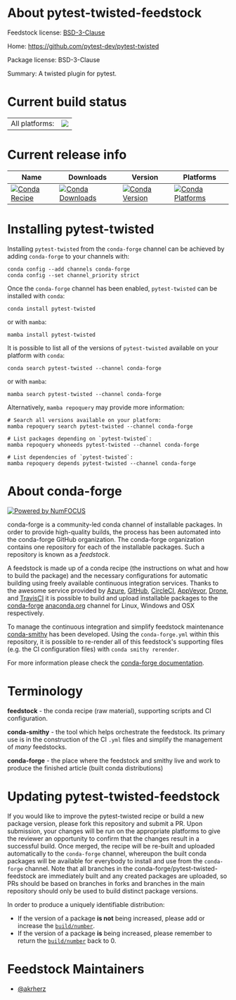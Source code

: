 About pytest-twisted-feedstock
==============================

Feedstock license: [BSD-3-Clause](https://github.com/conda-forge/pytest-twisted-feedstock/blob/main/LICENSE.txt)

Home: https://github.com/pytest-dev/pytest-twisted

Package license: BSD-3-Clause

Summary: A twisted plugin for pytest.

Current build status
====================


<table><tr><td>All platforms:</td>
    <td>
      <a href="https://dev.azure.com/conda-forge/feedstock-builds/_build/latest?definitionId=21235&branchName=main">
        <img src="https://dev.azure.com/conda-forge/feedstock-builds/_apis/build/status/pytest-twisted-feedstock?branchName=main">
      </a>
    </td>
  </tr>
</table>

Current release info
====================

| Name | Downloads | Version | Platforms |
| --- | --- | --- | --- |
| [![Conda Recipe](https://img.shields.io/badge/recipe-pytest--twisted-green.svg)](https://anaconda.org/conda-forge/pytest-twisted) | [![Conda Downloads](https://img.shields.io/conda/dn/conda-forge/pytest-twisted.svg)](https://anaconda.org/conda-forge/pytest-twisted) | [![Conda Version](https://img.shields.io/conda/vn/conda-forge/pytest-twisted.svg)](https://anaconda.org/conda-forge/pytest-twisted) | [![Conda Platforms](https://img.shields.io/conda/pn/conda-forge/pytest-twisted.svg)](https://anaconda.org/conda-forge/pytest-twisted) |

Installing pytest-twisted
=========================

Installing `pytest-twisted` from the `conda-forge` channel can be achieved by adding `conda-forge` to your channels with:

```
conda config --add channels conda-forge
conda config --set channel_priority strict
```

Once the `conda-forge` channel has been enabled, `pytest-twisted` can be installed with `conda`:

```
conda install pytest-twisted
```

or with `mamba`:

```
mamba install pytest-twisted
```

It is possible to list all of the versions of `pytest-twisted` available on your platform with `conda`:

```
conda search pytest-twisted --channel conda-forge
```

or with `mamba`:

```
mamba search pytest-twisted --channel conda-forge
```

Alternatively, `mamba repoquery` may provide more information:

```
# Search all versions available on your platform:
mamba repoquery search pytest-twisted --channel conda-forge

# List packages depending on `pytest-twisted`:
mamba repoquery whoneeds pytest-twisted --channel conda-forge

# List dependencies of `pytest-twisted`:
mamba repoquery depends pytest-twisted --channel conda-forge
```


About conda-forge
=================

[![Powered by
NumFOCUS](https://img.shields.io/badge/powered%20by-NumFOCUS-orange.svg?style=flat&colorA=E1523D&colorB=007D8A)](https://numfocus.org)

conda-forge is a community-led conda channel of installable packages.
In order to provide high-quality builds, the process has been automated into the
conda-forge GitHub organization. The conda-forge organization contains one repository
for each of the installable packages. Such a repository is known as a *feedstock*.

A feedstock is made up of a conda recipe (the instructions on what and how to build
the package) and the necessary configurations for automatic building using freely
available continuous integration services. Thanks to the awesome service provided by
[Azure](https://azure.microsoft.com/en-us/services/devops/), [GitHub](https://github.com/),
[CircleCI](https://circleci.com/), [AppVeyor](https://www.appveyor.com/),
[Drone](https://cloud.drone.io/welcome), and [TravisCI](https://travis-ci.com/)
it is possible to build and upload installable packages to the
[conda-forge](https://anaconda.org/conda-forge) [anaconda.org](https://anaconda.org/)
channel for Linux, Windows and OSX respectively.

To manage the continuous integration and simplify feedstock maintenance
[conda-smithy](https://github.com/conda-forge/conda-smithy) has been developed.
Using the ``conda-forge.yml`` within this repository, it is possible to re-render all of
this feedstock's supporting files (e.g. the CI configuration files) with ``conda smithy rerender``.

For more information please check the [conda-forge documentation](https://conda-forge.org/docs/).

Terminology
===========

**feedstock** - the conda recipe (raw material), supporting scripts and CI configuration.

**conda-smithy** - the tool which helps orchestrate the feedstock.
                   Its primary use is in the construction of the CI ``.yml`` files
                   and simplify the management of *many* feedstocks.

**conda-forge** - the place where the feedstock and smithy live and work to
                  produce the finished article (built conda distributions)


Updating pytest-twisted-feedstock
=================================

If you would like to improve the pytest-twisted recipe or build a new
package version, please fork this repository and submit a PR. Upon submission,
your changes will be run on the appropriate platforms to give the reviewer an
opportunity to confirm that the changes result in a successful build. Once
merged, the recipe will be re-built and uploaded automatically to the
`conda-forge` channel, whereupon the built conda packages will be available for
everybody to install and use from the `conda-forge` channel.
Note that all branches in the conda-forge/pytest-twisted-feedstock are
immediately built and any created packages are uploaded, so PRs should be based
on branches in forks and branches in the main repository should only be used to
build distinct package versions.

In order to produce a uniquely identifiable distribution:
 * If the version of a package **is not** being increased, please add or increase
   the [``build/number``](https://docs.conda.io/projects/conda-build/en/latest/resources/define-metadata.html#build-number-and-string).
 * If the version of a package **is** being increased, please remember to return
   the [``build/number``](https://docs.conda.io/projects/conda-build/en/latest/resources/define-metadata.html#build-number-and-string)
   back to 0.

Feedstock Maintainers
=====================

* [@akrherz](https://github.com/akrherz/)


